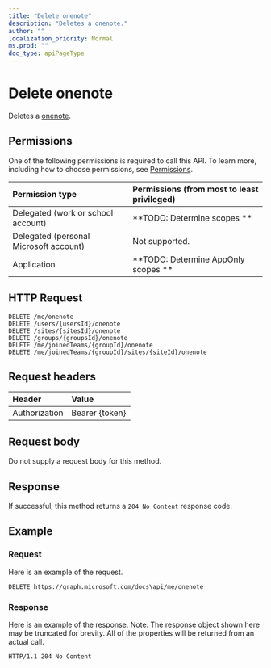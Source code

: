 ```yaml
---
title: "Delete onenote"
description: "Deletes a onenote."
author: ""
localization_priority: Normal
ms.prod: ""
doc_type: apiPageType
---
```


# Delete onenote

Deletes a [onenote](../resources/onenote.md).

## Permissions
One of the following permissions is required to call this API. To learn more, including how to choose permissions, see [Permissions](/concepts/permissions-reference.md).

|Permission type|Permissions (from most to least privileged)|
|:---|:---|
|Delegated (work or school account)|**TODO: Determine scopes **|
|Delegated (personal Microsoft account)|Not supported.|
|Application|**TODO: Determine AppOnly scopes **|

## HTTP Request
<!-- {
  "blockType": "ignored"
}
-->
``` http
DELETE /me/onenote
DELETE /users/{usersId}/onenote
DELETE /sites/{sitesId}/onenote
DELETE /groups/{groupsId}/onenote
DELETE /me/joinedTeams/{groupId}/onenote
DELETE /me/joinedTeams/{groupId}/sites/{siteId}/onenote
```

## Request headers
|Header|Value|
|:---|:---|
|Authorization|Bearer {token}|

## Request body
Do not supply a request body for this method.

## Response
If successful, this method returns a `204 No Content` response code.

## Example

### Request
Here is an example of the request.
<!-- {
  "blockType": "request",
  "name": "delete_onenote"
}
-->
``` http
DELETE https://graph.microsoft.com/docs\api/me/onenote
```

### Response
Here is an example of the response. Note: The response object shown here may be truncated for brevity. All of the properties will be returned from an actual call.
<!-- {
  "blockType": "response",
  "truncated": true
}
-->
``` http
HTTP/1.1 204 No Content
```

